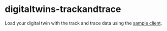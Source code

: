 # digitaltwins-trackandtrace

Load your digital twin with the track and trace data using the [sample client](client).